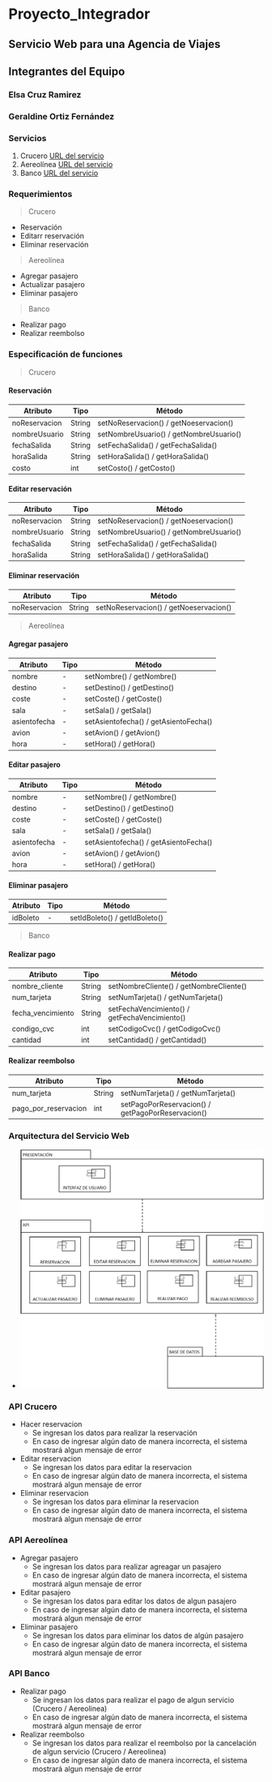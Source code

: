 # Proyecto_Integrador
## Servicio Web para una Agencia de Viajes 
## Integrantes del Equipo 
### Elsa Cruz Ramirez
### Geraldine Ortiz Fernández 

### Servicios 
1. Crucero [URL del servicio](http://3.87.203.171:9191/crucero.wsdl)
2. Aereolínea [URL del servicio](http://54.90.84.87:8080/ws/aeropuerto.wsdl)
3. Banco [URL del servicio](http://3.87.203.171:8080/banco.wsdl)

### Requerimientos 
>Crucero 
- Reservación 
- Editarr reservación 
- Eliminar reservación 

>Aereolínea 
- Agregar pasajero 
- Actualizar pasajero 
- Eliminar pasajero 

>Banco 
- Realizar pago 
- Realizar reembolso 

### Especificación de funciones 
>Crucero 
#### Reservación 
| Atributo | Tipo | Método |
| -------- | ---- | ------ |
| noReservacion | String | setNoReservacion() / getNoeservacion() |
| nombreUsuario | String | setNombreUsuario() / getNombreUsuario() |
| fechaSalida | String | setFechaSalida() / getFechaSalida() |
| horaSalida | String | setHoraSalida() / getHoraSalida() |
| costo | int | setCosto() / getCosto() |
#### Editar reservación 
| Atributo | Tipo | Método |
| -------- | ---- | ------ |
| noReservacion | String | setNoReservacion() / getNoeservacion() |
| nombreUsuario | String | setNombreUsuario() / getNombreUsuario() |
| fechaSalida | String | setFechaSalida() / getFechaSalida() |
| horaSalida | String | setHoraSalida() / getHoraSalida() |
#### Eliminar reservación 
| Atributo | Tipo | Método |
| -------- | ---- | ------ |
| noReservacion | String | setNoReservacion() / getNoeservacion() |

>Aereolínea 
#### Agregar pasajero 
| Atributo | Tipo | Método |
| -------- | ---- | ------ |
| nombre | - | setNombre() / getNombre() |
| destino | - | setDestino() / getDestino() |
| coste | - | setCoste() / getCoste() |
| sala | - | setSala() / getSala() |
| asientofecha | - | setAsientofecha() / getAsientoFecha() |
| avion | - | setAvion() / getAvion() |
| hora | - | setHora() / getHora() |
#### Editar pasajero 
| Atributo | Tipo | Método |
| -------- | ---- | ------ |
| nombre | - | setNombre() / getNombre() |
| destino | - | setDestino() / getDestino() |
| coste | - | setCoste() / getCoste() |
| sala | - | setSala() / getSala() |
| asientofecha | - | setAsientofecha() / getAsientoFecha() |
| avion | - | setAvion() / getAvion() |
| hora | - | setHora() / getHora() |
#### Eliminar pasajero 
| Atributo | Tipo | Método |
| -------- | ---- | ------ |
| idBoleto | - | setIdBoleto() / getIdBoleto() |
>Banco 
#### Realizar pago 
| Atributo | Tipo | Método |
| -------- | ---- | ------ |
| nombre_cliente | String | setNombreCliente() / getNombreCliente() |
| num_tarjeta | String | setNumTarjeta() / getNumTarjeta() |
| fecha_vencimiento | String | setFechaVencimiento() / getFechaVencimiento() |
| condigo_cvc | int | setCodigoCvc() / getCodigoCvc() |
| cantidad | int | setCantidad() / getCantidad() |
#### Realizar reembolso 
| Atributo | Tipo | Método |
| -------- | ---- | ------ |
| num_tarjeta | String | setNumTarjeta() / getNumTarjeta() |
| pago_por_reservacion | int | setPagoPorReservacion() / getPagoPorReservacion() |
### Arquitectura del Servicio Web 
- ![](https://github.com/geral831/ProyectoIntegrador-TIS/blob/master/AGENCIA_IMG/arquitectura_servicio.png)
### API Crucero 
- Hacer reservacion 
  - Se ingresan los datos  para realizar la reservación
  - En caso de ingresar algún dato de manera incorrecta, el sistema mostrará algun mensaje de error
- Editar reservacion 
  - Se ingresan los datos para editar la reservacion
  - En caso de ingresar algún dato de manera incorrecta, el sistema mostrará algun mensaje de error
- Eliminar reservacion 
  - Se ingresan los datos para eliminar la reservacion
  - En caso de ingresar algún dato de manera incorrecta, el sistema mostrará algun mensaje de error
  
### API Aereolínea 
- Agregar pasajero 
  - Se ingresan los datos  para realizar agreagar un pasajero
  - En caso de ingresar algún dato de manera incorrecta, el sistema mostrará algun mensaje de error
- Editar pasajero
  - Se ingresan los datos para editar los datos de algun pasajero
  - En caso de ingresar algún dato de manera incorrecta, el sistema mostrará algun mensaje de error
- Eliminar pasajero 
  - Se ingresan los datos para eliminar los datos de algún pasajero
  - En caso de ingresar algún dato de manera incorrecta, el sistema mostrará algun mensaje de error
### API Banco 
- Realizar pago 
  - Se ingresan los datos  para realizar el pago de algun servicio (Crucero / Aereolinea) 
  - En caso de ingresar algún dato de manera incorrecta, el sistema mostrará algun mensaje de error
- Realizar reembolso
  - Se ingresan los datos  para realizar el reembolso por la cancelación de algun servicio (Crucero / Aereolinea) 
  - En caso de ingresar algún dato de manera incorrecta, el sistema mostrará algun mensaje de error
